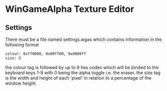 # WinGameAlpha Texture Editor

## Settings
There must be a file named settings.wgas which contains information in the following format
```
colour: 0xff0000, 0x00ff00, 0x0000ff
size: 5
```
the colour tag is followed by up to 9 hex codes which will be binded to the keyboard keys 1-9 with 0 being the alpha toggle i.e. the eraser.
the size tag is the width and height of each 'pixel' in relation to a percentage of the window height.